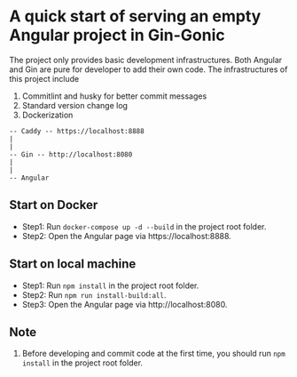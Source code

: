 # A quick start of serving an empty Angular project in Gin-Gonic 


The project only provides basic development infrastructures. Both Angular and Gin are pure for developer to add their own code. The infrastructures of this project include
1. Commitlint and husky for better commit messages
2. Standard version change log 
3. Dockerization

```diagram
-- Caddy -- https://localhost:8888
|
|
-- Gin -- http://localhost:8080
|
|
-- Angular
```
## Start on Docker
- Step1: Run `docker-compose up -d --build` in the project root folder.
- Step2: Open the Angular page via https://localhost:8888.


## Start on local machine
- Step1: Run `npm install` in the project root folder.
- Step2: Run `npm run install-build:all`.
- Step3: Open the Angular page via http://localhost:8080.

## Note
1. Before developing and commit code at the first time, you should run `npm install` in the project root folder. 
